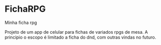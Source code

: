 # FichaRPG
Minha ficha rpg

Projeto de um app de celular para fichas de variados rpgs de mesa.
A principio o escopo é limitado a ficha do dnd, com outras vindas no futuro.

